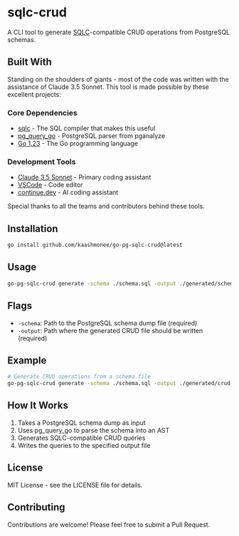 # sqlc-crud

A CLI tool to generate [SQLC](https://sqlc.dev/)-compatible CRUD operations from PostgreSQL schemas.

## Built With

Standing on the shoulders of giants - most of the code was written with the assistance of Claude 3.5 Sonnet. This tool is made possible by these excellent projects:

### Core Dependencies

- [sqlc](https://github.com/sqlc-dev/sqlc) - The SQL compiler that makes this useful
- [pg_query_go](https://github.com/pganalyze/pg_query_go) - PostgreSQL parser from pganalyze
- [Go 1.23](https://go.dev/) - The Go programming language

### Development Tools

- [Claude 3.5 Sonnet](https://www.anthropic.com/claude) - Primary coding assistant
- [VSCode](https://code.visualstudio.com/) - Code editor
- [continue.dev](https://continue.dev/) - AI coding assistant

Special thanks to all the teams and contributors behind these tools.

## Installation

```bash
go install github.com/kaashmonee/go-pg-sqlc-crud@latest
```

## Usage

```bash
go-pg-sqlc-crud generate -schema ./schema.sql -output ./generated/schema.crud.sql
```

## Flags

- `-schema`: Path to the PostgreSQL schema dump file (required)
- `-output`: Path where the generated CRUD file should be written (required)

## Example

```bash
# Generate CRUD operations from a schema file
go-pg-sqlc-crud generate -schema ./schema.sql -output ./generated/crud.sql
```

## How It Works

1. Takes a PostgreSQL schema dump as input
2. Uses pg_query_go to parse the schema into an AST
3. Generates SQLC-compatible CRUD queries
4. Writes the queries to the specified output file

## License

MIT License - see the LICENSE file for details.

## Contributing

Contributions are welcome! Please feel free to submit a Pull Request.
